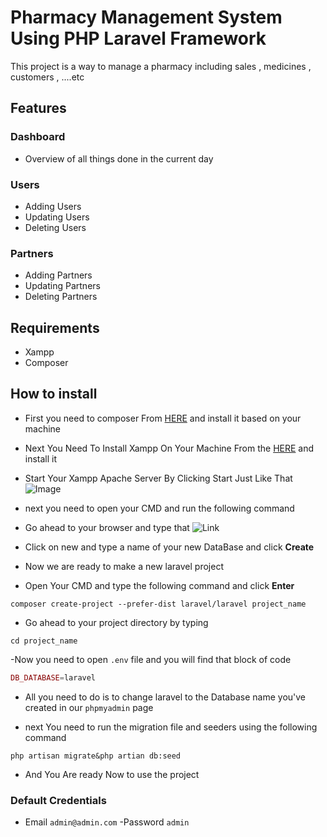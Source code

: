 # Pharmacy Management System Using PHP Laravel Framework

This project is a way to manage a pharmacy including sales , medicines , customers , ....etc

## Features

### Dashboard

- Overview of all things done in the current day

### Users

- Adding Users
- Updating Users
- Deleting Users

### Partners

- Adding Partners
- Updating Partners
- Deleting Partners

## Requirements

- Xampp
- Composer

## How to install

- First you need to composer From [HERE](https://getcomposer.org/download/) and install it based on your machine

- Next You Need To Install Xampp On Your Machine From the [HERE](https://www.apachefriends.org/download.html) and install it

- Start Your Xampp Apache Server By Clicking Start Just Like That
![Image](https://codezips.com/wp-content/uploads/2020/07/xamppstart.png)

- next you need to open your CMD and run the following command

- Go ahead to your browser and type that ![Link](http://localhost/phpmyadmin)

- Click on new and type a name of your new DataBase and click **Create**

- Now we are ready to make a new laravel project

- Open Your CMD and type the following command and click **Enter**

```console
composer create-project --prefer-dist laravel/laravel project_name
```

- Go ahead to your project directory by typing

```console
cd project_name
```

-Now you need to open `.env` file and you will find that block of code

```php
DB_DATABASE=laravel
```

- All you need to do is to change laravel to the Database name you've created in our `phpmyadmin` page

- next You need to run the migration file and seeders using the following command

```console
php artisan migrate&php artian db:seed
```

- And You Are ready Now to use the project

### Default Credentials

- Email `admin@admin.com`
-Password `admin`
